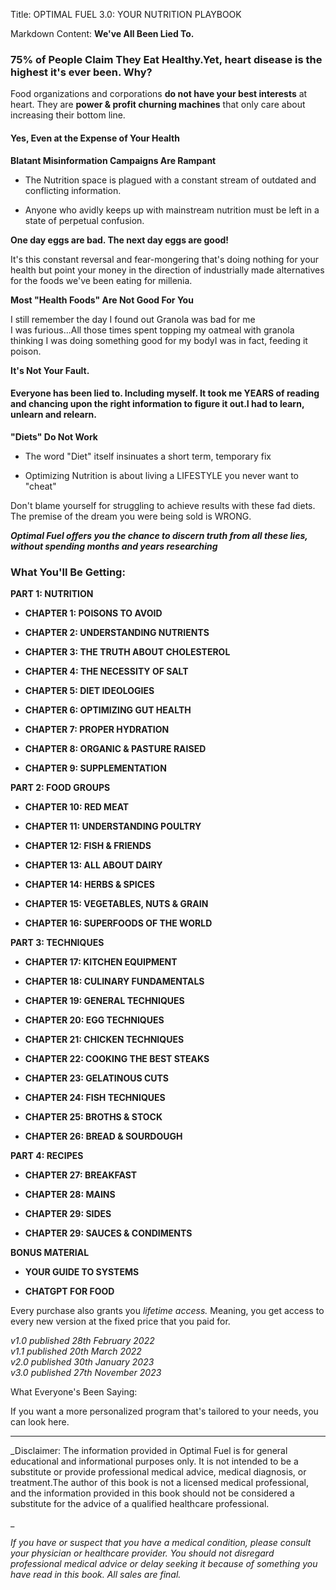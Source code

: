 Title: OPTIMAL FUEL 3.0: YOUR NUTRITION PLAYBOOK

Markdown Content:
**We've All Been Lied To.**

### 75% of People Claim They Eat Healthy.Yet, heart disease is the highest it's ever been. Why?

Food organizations and corporations **do not have your best interests** at heart. They are **power & profit churning machines** that only care about increasing their bottom line.

#### Yes, Even at the Expense of Your Health

**Blatant Misinformation Campaigns Are Rampant**

*   The Nutrition space is plagued with a constant stream of outdated and conflicting information.
    
*   Anyone who avidly keeps up with mainstream nutrition must be left in a state of perpetual confusion.
    
**One day eggs are bad. The next day eggs are good!**

It's this constant reversal and fear-mongering that's doing nothing for your health but point your money in the direction of industrially made alternatives for the foods we've been eating for millenia.

**Most "Health Foods" Are Not Good For You**

I still remember the day I found out Granola was bad for me  
I was furious...All those times spent topping my oatmeal with granola thinking I was doing something good for my bodyI was in fact, feeding it poison.

**It's Not Your Fault.**

#### Everyone has been lied to. Including myself. It took me YEARS of reading and chancing upon the right information to figure it out.I had to learn, unlearn and relearn.

**"Diets" Do Not Work**

*   The word "Diet" itself insinuates a short term, temporary fix
    
*   Optimizing Nutrition is about living a LIFESTYLE you never want to "cheat"
    
Don't blame yourself for struggling to achieve results with these fad diets. The premise of the dream you were being sold is WRONG.

**_Optimal Fuel offers you the chance to discern truth from all these lies, without spending months and years researching_**

### What You'll Be Getting:

**PART 1: NUTRITION**

*   **CHAPTER 1: POISONS TO AVOID**
    
*   **CHAPTER 2: UNDERSTANDING NUTRIENTS**
    
*   **CHAPTER 3: THE TRUTH ABOUT CHOLESTEROL**
    
*   **CHAPTER 4: THE NECESSITY OF SALT**
    
*   **CHAPTER 5: DIET IDEOLOGIES**
    
*   **CHAPTER 6: OPTIMIZING GUT HEALTH**
    
*   **CHAPTER 7: PROPER HYDRATION**
    
*   **CHAPTER 8: ORGANIC & PASTURE RAISED**
    
*   **CHAPTER 9: SUPPLEMENTATION**
    
**PART 2: FOOD GROUPS**

*   **CHAPTER 10: RED MEAT**
    
*   **CHAPTER 11: UNDERSTANDING POULTRY**
    
*   **CHAPTER 12: FISH & FRIENDS**
    
*   **CHAPTER 13: ALL ABOUT DAIRY**
    
*   **CHAPTER 14: HERBS & SPICES**
    
*   **CHAPTER 15: VEGETABLES, NUTS & GRAIN**
    
*   **CHAPTER 16: SUPERFOODS OF THE WORLD**
    
**PART 3: TECHNIQUES**

*   **CHAPTER 17: KITCHEN EQUIPMENT**
    
*   **CHAPTER 18: CULINARY FUNDAMENTALS**
    
*   **CHAPTER 19: GENERAL TECHNIQUES**
    
*   **CHAPTER 20: EGG TECHNIQUES**
    
*   **CHAPTER 21: CHICKEN TECHNIQUES**
    
*   **CHAPTER 22: COOKING THE BEST STEAKS**
    
*   **CHAPTER 23: GELATINOUS CUTS**
    
*   **CHAPTER 24: FISH TECHNIQUES**
    
*   **CHAPTER 25: BROTHS & STOCK**
    
*   **CHAPTER 26: BREAD & SOURDOUGH**
    
**PART 4: RECIPES**

*   **CHAPTER 27: BREAKFAST**
    
*   **CHAPTER 28: MAINS**
    
*   **CHAPTER 29: SIDES**
    
*   **CHAPTER 29: SAUCES & CONDIMENTS**
    
**BONUS MATERIAL**

*   **YOUR GUIDE TO SYSTEMS**
    
*   **CHATGPT FOR FOOD**
    
Every purchase also grants you _lifetime access._ Meaning, you get access to every new version at the fixed price that you paid for.

_v1.0 published 28th February 2022  
v1.1 published 20th March 2022  
v2.0 published 30th January 2023_  
_v3.0 published 27th November 2023_

What Everyone's Been Saying:

If you want a more personalized program that's tailored to your needs, you can look here.

* * *

_Disclaimer: The information provided in Optimal Fuel is for general educational and informational purposes only. It is not intended to be a substitute or provide professional medical advice, medical diagnosis, or treatment.The author of this book is not a licensed medical professional, and the information provided in this book should not be considered a substitute for the advice of a qualified healthcare professional.

_

_If you have or suspect that you have a medical condition, please consult your physician or healthcare provider. You should not disregard professional medical advice or delay seeking it because of something you have read in this book. All sales are final._
